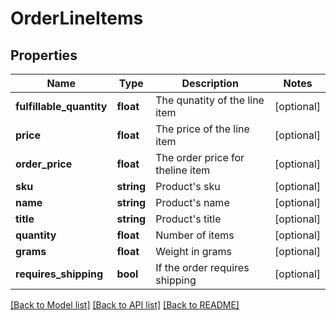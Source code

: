 # OrderLineItems

## Properties
Name | Type | Description | Notes
------------ | ------------- | ------------- | -------------
**fulfillable_quantity** | **float** | The qunatity of the line item | [optional] 
**price** | **float** | The price of the line item | [optional] 
**order_price** | **float** | The order price for theline item | [optional] 
**sku** | **string** | Product&#39;s sku | [optional] 
**name** | **string** | Product&#39;s name | [optional] 
**title** | **string** | Product&#39;s title | [optional] 
**quantity** | **float** | Number of items | [optional] 
**grams** | **float** | Weight in grams | [optional] 
**requires_shipping** | **bool** | If the order requires shipping | [optional] 

[[Back to Model list]](../README.md#documentation-for-models) [[Back to API list]](../README.md#documentation-for-api-endpoints) [[Back to README]](../README.md)


